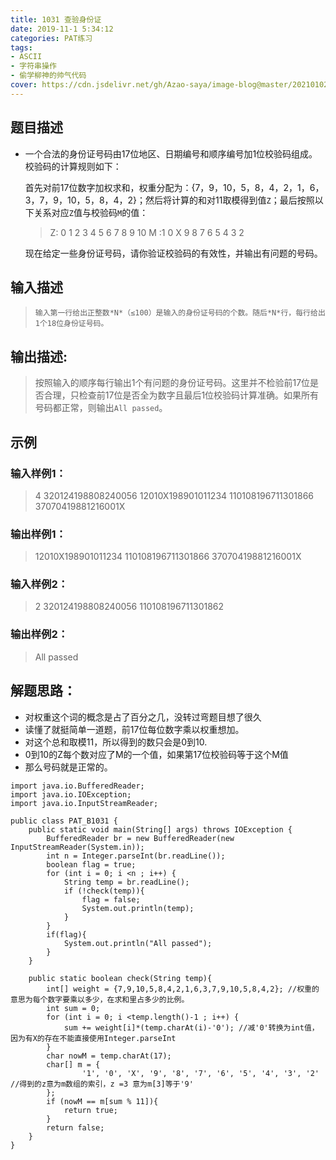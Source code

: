 ```yaml
---
title: 1031 查验身份证
date: 2019-11-1 5:34:12 
categories: PAT练习
tags:
- ASCII
- 字符串操作
- 偷学柳神的帅气代码
cover: https://cdn.jsdelivr.net/gh/Azao-saya/image-blog@master/20210102/id=66095083.46m18zruic60.png
---
```


## 题目描述 <!--more-->

- 一个合法的身份证号码由17位地区、日期编号和顺序编号加1位校验码组成。校验码的计算规则如下：

  首先对前17位数字加权求和，权重分配为：{7，9，10，5，8，4，2，1，6，3，7，9，10，5，8，4，2}；然后将计算的和对11取模得到值`Z`；最后按照以下关系对应`Z`值与校验码`M`的值：

  >  Z: 0 1 2 3 4 5 6 7 8 9 10
  > M :1 0 X 9 8 7 6 5 4 3 2

  现在给定一些身份证号码，请你验证校验码的有效性，并输出有问题的号码。

## 输入描述

>     输入第一行给出正整数*N*（≤100）是输入的身份证号码的个数。随后*N*行，每行给出1个18位身份证号码。 

## 输出描述:

>    按照输入的顺序每行输出1个有问题的身份证号码。这里并不检验前17位是否合理，只检查前17位是否全为数字且最后1位校验码计算准确。如果所有号码都正常，则输出`All passed`。 

## 示例

### 输入样例1：

> 4
> 320124198808240056
> 12010X198901011234
> 110108196711301866
> 37070419881216001X

### 输出样例1：

> 12010X198901011234
> 110108196711301866
> 37070419881216001X

### 输入样例2：

> 2
> 320124198808240056
> 110108196711301862

### 输出样例2：

> All passed

## 解题思路：

-  对权重这个词的概念是占了百分之几，没转过弯题目想了很久
-  读懂了就挺简单一道题，前17位每位数字乘以权重想加。
-  对这个总和取模11，所以得到的数只会是0到10.
-  0到10的Z每个数对应了M的一个值，如果第17位校验码等于这个M值
-  那么号码就是正常的。

```
import java.io.BufferedReader;
import java.io.IOException;
import java.io.InputStreamReader;

public class PAT_B1031 {
    public static void main(String[] args) throws IOException {
        BufferedReader br = new BufferedReader(new InputStreamReader(System.in));
        int n = Integer.parseInt(br.readLine());
        boolean flag = true;
        for (int i = 0; i <n ; i++) {
            String temp = br.readLine();
            if (!check(temp)){
                flag = false;
                System.out.println(temp);
            }
        }
        if(flag){
            System.out.println("All passed");
        }
    }

    public static boolean check(String temp){
        int[] weight = {7,9,10,5,8,4,2,1,6,3,7,9,10,5,8,4,2}; //权重的意思为每个数字要乘以多少，在求和里占多少的比例。
        int sum = 0;
        for (int i = 0; i <temp.length()-1 ; i++) {
            sum += weight[i]*(temp.charAt(i)-'0'); //减'0'转换为int值，因为有X的存在不能直接使用Integer.parseInt
        }
        char nowM = temp.charAt(17);
        char[] m = {
                '1', '0', 'X', '9', '8', '7', '6', '5', '4', '3', '2'   //得到的z意为m数组的索引，z =3 意为m[3]等于'9'
        };
        if (nowM == m[sum % 11]){
            return true;
        }
        return false;
    }
}
```

